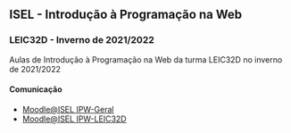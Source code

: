 ## ISEL - Introdução à Programação na Web
### LEIC32D - Inverno de 2021/2022
Aulas de Introdução à Programação na Web da turma LEIC32D no inverno de 2021/2022

#### Comunicação
* [Moodle@ISEL IPW-Geral](https://2122moodle.isel.pt/course/view.php?id=5000)
* [Moodle@ISEL IPW-LEIC32D](https://2122moodle.isel.pt/course/view.php?id=5011)
